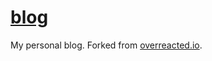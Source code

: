 # [blog](https://zitup.github.io/)

My personal blog. Forked from [overreacted.io](https://github.com/gaearon/overreacted.io).

